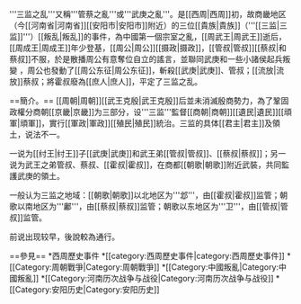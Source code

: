 '''三监之乱'''又稱'''管蔡之亂'''或'''武庚之亂'''。是[[西周|西周]]初，故商畿地区（今[[河南省|河南省]][[安阳市|安阳市]]附近）的三位[[貴族|貴族]]（'''[[三监|三监]]'''）[[叛乱|叛乱]]的事件，為中國第一個宗室之亂，[[周武王|周武王]]逝后，[[周成王|周成王]]年少登基，[[周公|周公]][[摄政|摄政]]，[[管叔|管叔]][[蔡叔|和蔡叔]]不服，於是散播周公有意奪位自立的謠言，並聯同武庚和一些小諸侯起兵叛變 ，周公也發動了[[周公东征|周公东征]]，斬殺[[武庚|武庚]]、管叔；[[流放|流放]]蔡叔；將霍叔廢為[[庶人|庶人]]，平定了三监之乱。

==簡介。==
[[周朝|周朝]][[武王克殷|武王克殷]]后並未消滅殷商勢力，為了鞏固政權分商朝[[京畿|京畿]]为三部分，设'''三监'''監督[[商朝|商朝]][[遺民|遺民]][[頑軍|頑軍]]，實行[[軍政|軍政]][[殖民|殖民]]統治。三监的具体[[君主|君主]]及領土，说法不一。

一说为[[纣王|纣王]]子[[武庚|武庚]]和武王弟[[管叔|管叔]]、[[蔡叔|蔡叔]]；另一说为武王之弟管叔、蔡叔、[[霍叔|霍叔]]，在商都[[朝歌|朝歌]]附近武裝，共同監護武庚的領土。

一般认为三监之地域：[[朝歌|朝歌]]以北地区为'''邶'''，由[[霍叔|霍叔]]监管；朝歌以南地区为'''鄘'''，由[[蔡叔|蔡叔]]监管；朝歌以东地区为'''卫'''，由[[管叔|管叔]]监管。

前说出现较早，後說較為通行。

==參見==
*西周歷史事件
*[[category:西周歷史事件|category:西周歷史事件]]
*[[Category:周朝戰爭|Category:周朝戰爭]]
*[[Category:中國叛亂|Category:中國叛亂]]
*[[Category:河南历次战争与战役|Category:河南历次战争与战役]]
*[[Category:安阳历史|Category:安阳历史]]
